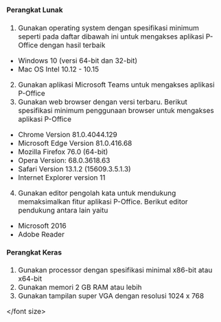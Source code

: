 <font size="3">

#### **Perangkat Lunak**

1.  Gunakan operating system dengan spesifikasi minimum seperti pada daftar dibawah ini untuk mengakses aplikasi P-Office dengan hasil terbaik

  *  Windows 10 (versi 64-bit dan 32-bit)
  *  Mac OS Intel 10.12 - 10.15

2.	Gunakan aplikasi Microsoft Teams untuk mengakses aplikasi P-Office
3.  Gunakan web browser dengan versi terbaru. Berikut spesifikasi minimum penggunaan browser untuk mengakses aplikasi P-Office

  *  Chrome Version 81.0.4044.129
  *  Microsoft Edge Version 81.0.416.68
  *  Mozilla Firefox 76.0 (64-bit)
  *  Opera Version: 68.0.3618.63
  *  Safari Version 13.1.2 (15609.3.5.1.3)
  *  Internet Explorer version 11

4.    Gunakan editor pengolah kata untuk mendukung memaksimalkan fitur aplikasi P-Office. Berikut editor pendukung antara lain yaitu

  *  Microsoft 2016
  *  Adobe Reader

#### **Perangkat Keras**

1.    Gunakan processor dengan spesifikasi minimal x86-bit atau x64-bit
2.    Gunakan memori 2 GB RAM atau lebih
3.    Gunakan tampilan super VGA dengan resolusi 1024 x 768

</font size>